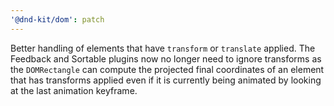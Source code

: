 ```yaml
---
'@dnd-kit/dom': patch
---
```


Better handling of elements that have `transform` or `translate` applied. The Feedback and Sortable plugins now no longer need to ignore transforms as the `DOMRectangle` can compute the projected final coordinates of an element that has transforms applied even if it is currently being animated by looking at the last animation keyframe.
